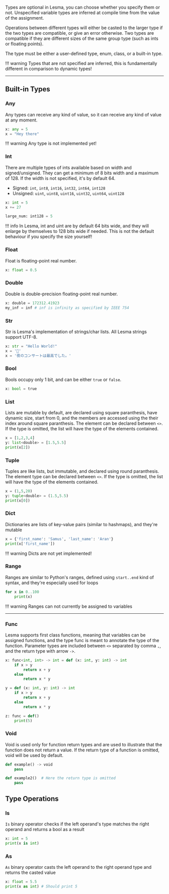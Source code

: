 Types are optional in Lesma, you can choose whether you specify them or not. Unspecified variable types are inferred at compile time from the value of the assignment.

Operations between different types will either be casted to the larger type if the two types are compatible, or give an error otherwise. Two types are compatible if they are different sizes of the same group type (such as ints or floating points).

The type must be either a user-defined type, enum, class, or a built-in type.

!!! warning
	Types that are not specified are inferred, this is fundamentally different in comparison to dynamic types!

---

## Built-in Types

### Any

Any types can receive any kind of value, so it can receive any kind of value at any moment.

```py
x: any = 5
x = "Hey there"
```

!!! warning
    Any type is not implemented yet!

### Int
There are multiple types of ints available based on width and signed/unsigned. They can get a minimum of 8 bits width and a maximum of 128. If the width is not specified, it's by default 64.
  - Signed: `int`, `int8`, `int16`, `int32`, `int64`, `int128`
  - Unsigned: `uint`, `uint8`, `uint16`, `uint32`, `uint64`, `uint128`

```py
x: int = 5
x += 27

large_num: int128 = 5
```
!!! info
	In Lesma, int and uint are by default 64 bits wide, and they will enlarge by themselves to 128 bits wide if needed. This is not the default behaviour if you specify the size yourself!

### Float
Float is floating-point real number.

```py
x: float = 0.5
```

### Double
Double is double-precision floating-point real number.

```py
x: double = 172312.41923
my_inf = inf # inf is infinity as specified by IEEE 754
```

### Str
Str is Lesma's implementation of strings/char lists. All Lesma strings support UTF-8.

```py
x: str = "Hello World!"
x = '🍌'
x = '夜のコンサートは最高でした。'
```

### Bool
Bools occupy only 1 bit, and can be either `true` or `false`.
```py
x: bool = true
```

### List
Lists are mutable by default, are declared using square paranthesis, have dynamic size, start from 0, and the members are accessed using the their index around square paranthesis. The element can be declared between `<>`. If the type is omitted, the list will have the type of the elements contained. 

```py
x = [1,2,3,4]
y: list<double> = [1.5,5.5]
print(x[2])
```

### Tuple
Tuples are like lists, but immutable, and declared using round paranthesis.
The element type can be declared between `<>`. If the type is omitted, the list will have the type of the elements contained. 

```py
x = (1,5,20)
y: tuple<double> = (1.5,5.5)
print(x[0])
```

### Dict
Dictionaries are lists of key-value pairs (similar to hashmaps), and they're mutable

```py
x = {'first_name': 'Samus', 'last_name': 'Aran'}
print(x['first_name'])
```


!!! warning
	Dicts are not yet implemented!

### Range
Ranges are similar to Python's ranges, defined using `start..end` kind of syntax, and they're especially used for loops

```py
for x in 0..100
	print(x)
```

!!! warning
	Ranges can not currently be assigned to variables

----

### Func
Lesma supports first class functions, meaning that variables can be assigned functions, and the type func is meant to annotate the type of the function.
Parameter types are included between `<>` separated by comma `,`, and the return type with arrow `->`.

```py
x: func<int, int> -> int = def (x: int, y: int) -> int
	if x > y
		return x + y
	else
		return x * y

y = def (x: int, y: int) -> int
	if x > y
		return x + y
	else
		return x * y

z: func = def()
    print(5)
```

### Void
Void is used only for function return types and are used to illustrate that the function does not return a value. If the return type of a function is omitted, void will be used by default. 

```py
def example() -> void
	pass

def example2()	# Here the return type is omitted
	pass

```

## Type Operations

### Is
`Is` binary operator checks if the left operand's type matches the right operand and returns a bool as a result

```py
x: int = 5
print(x is int)
```

### As
`As` binary operator casts the left operand to the right operand type and returns the casted value

```py
x: float = 5.5
print(x as int) # Should print 5
```
